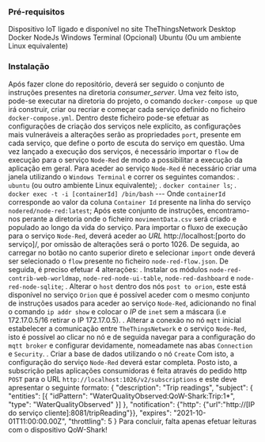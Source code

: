 ### Pré-requisitos

Dispositivo IoT ligado e disponível no site TheThingsNetwork
Desktop Docker
NodeJs
Windows Terminal (Opcional)
Ubuntu (Ou um ambiente Linux equivalente)

### Instalação

Após fazer clone do repositório, deverá ser seguido o conjunto de instruções presentes na diretoria _consumer\_server_.
Uma vez feito isto, pode-se executar na diretoria do projeto, o comando `docker-compose up` que irá construir, criar ou recriar e começar cada serviço definido no ficheiro `docker-compose.yml`. Dentro deste ficheiro pode-se efetuar as configurações de criação dos serviços nele explícito, as configurações mais vulneráveis a alterações serão as propriedades `port`, presente em cada serviço, que define o porto  de escuta do serviço em questão.
Uma vez lançado a execução dos serviços, é necessário importar o `flow` de execução para o serviço `Node-Red` de modo a possibilitar a execução da aplicação em geral.
Para aceder ao serviço `Node-Red` é necessário criar uma janela utilizando o `Windows Terminal` e correr os seguintes comandos:
. `ubuntu` (ou outro ambiente Linux equivalente);
. `docker container ls`;
. `docker exec -t -i [containerId] /bin/bash` --- Onde `containerId` corresponde ao valor da coluna `Container Id` presente na linha do serviço `nodered/node-red:latest`;
Após este conjunto de instruções, encontramo-nos perante a diretoria onde o ficheiro `movimentData.csv` será criado e populado ao longo da vida do serviço.
Para importar o fluxo de execução para o serviço `Node-Red`, deverá aceder ao _URL_ http://localhost:[porto do serviço]/, por omissão de alterações será o porto 1026. De seguida, ao carregar no botão no canto superior direto e selecionar `import` onde deverá ser selecionado o `flow` presente no ficheiro `node-red-flow.json`.
De seguida, é preciso efetuar 4 alterações:
. Instalar os módulos `node-red-contrib-web-worldmap`, `node-red-node-ui-table`, `node-red-dashboard` e `node-red-node-sqlite`;
. Alterar o `host` dentro dos nós `post to orion`, este está disponível no serviço `Orion` que é possível aceder com o mesmo conjunto de instruções usados para aceder ao serviço `Node-Red`, adicionando no final o comando `ip addr show` e colocar o _IP_ de `inet` sem a máscara (i.e 172.17.0.5/16 retirar o IP 172.17.0.5).
. Alterar a conexão no nó `mqtt` inicial estabelecer a comunicação entre `TheThingsNetwork` e o serviço `Node-Red`, isto é possível ao clicar no nó e de seguida navegar para a configuração do `mqtt broker` e configurar devidamente, nomeadamete nas abas `Connection` e `Security`.
. Criar a base de dados utilizando o nó `Create`
Com isto, a configuração do serviço `Node-Red` deverá estar completa.
Posto isto, a subscrição pelas aplicações consumidoras é feita através do pedido http `POST` para o URL `http://localhost:1026/v2/subscriptions` e este deve apresentar o seguinte formato: 
{
	"description": "Trip readings",
	"subject": {
		"entities": [{
			"idPattern": "WaterQualityObserved:QoW-Shark:Trip:1*",
			"type": "WaterQualityObserved"
		}]
	},
	"notification": {"http": {"url":"http://[IP do serviço cliente]:8081/tripReading"}},
	"expires": "2021-10-01T11:00:00.00Z",
	"throttling": 5
}
Para concluir, falta apenas efetuar leituras com o dispositivo QoW-Shark!